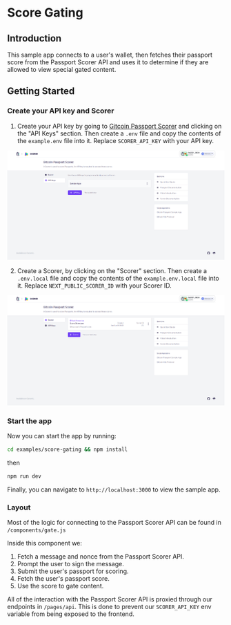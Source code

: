 # Score Gating

## Introduction

This sample app connects to a user's wallet, then fetches their passport score from the Passport Scorer API and uses it to determine if they are allowed to view special gated content.

## Getting Started

### Create your API key and Scorer

1. Create your API key by going to [Gitcoin Passport Scorer](https://scorer.gitcoin.co) and clicking on the "API Keys" section.
   Then create a `.env` file and copy the contents of the `example.env` file into it.
   Replace `SCORER_API_KEY` with your API key.

![Create api key](./screenshots/crete_api_key.png)

2. Create a Scorer, by clicking on the "Scorer" section.
   Then create a `.env.local` file and copy the contents of the `example.env.local` file into it. Replace `NEXT_PUBLIC_SCORER_ID` with your Scorer ID.

![Create scorer](./screenshots/create_scorer.png)

### Start the app

Now you can start the app by running:

```bash
cd examples/score-gating && npm install
```

then

```bash
npm run dev
```

Finally, you can navigate to `http://localhost:3000` to view the sample app.

### Layout

Most of the logic for connecting to the Passport Scorer API can be found in `/components/gate.js`

Inside this component we:

1. Fetch a message and nonce from the Passport Scorer API.
2. Prompt the user to sign the message.
3. Submit the user's passport for scoring.
4. Fetch the user's passport score.
5. Use the score to gate content.

All of the interaction with the Passport Scorer API is proxied through our endpoints in `/pages/api`. This is done to prevent our `SCORER_API_KEY` env variable from being exposed to the frontend.
